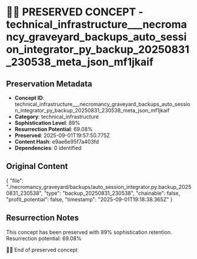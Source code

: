 # 🏴‍☠️ PRESERVED CONCEPT - technical_infrastructure___necromancy_graveyard_backups_auto_session_integrator_py_backup_20250831_230538_meta_json_mf1jkaif

## Preservation Metadata
- **Concept ID**: technical_infrastructure___necromancy_graveyard_backups_auto_session_integrator_py_backup_20250831_230538_meta_json_mf1jkaif
- **Category**: technical_infrastructure
- **Sophistication Level**: 89%
- **Resurrection Potential**: 69.08%
- **Preserved**: 2025-09-01T19:57:50.775Z
- **Content Hash**: e9ae6e95f7a403fd
- **Dependencies**: 0 identified

## Original Content

{
  "file": "./necromancy_graveyard/backups/auto_session_integrator.py.backup_20250831_230538",
  "type": "backup_20250831_230538",
  "chainable": false,
  "profit_potential": false,
  "timestamp": "2025-09-01T19:18:38.365Z"
}

## Resurrection Notes
This concept has been preserved with 89% sophistication retention.
Resurrection potential: 69.08%

🏴‍☠️ End of preserved concept